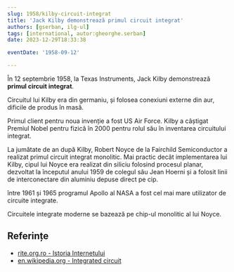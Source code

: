 ```yaml
---
slug: 1958/kilby-circuit-integrat
title: 'Jack Kilby demonstrează primul circuit integrat'
authors: [gserban, ilg-ul]
tags: [international, autor:gheorghe.serban]
date: 2023-12-29T18:33:38

eventDate: '1958-09-12'

---
```


În 12 septembrie 1958, la Texas Instruments, Jack Kilby demonstrează **primul
circuit integrat**.

<!-- truncate -->

Circuitul lui Kilby era din germaniu, și folosea conexiuni externe din aur,
dificile de produs în masă.

Primul client pentru noua invenție a fost US Air Force. Kilby a câștigat
Premiul Nobel pentru fizică în 2000 pentru rolul său în inventarea
circuitului integrat.

La jumătate de an după Kilby, Robert Noyce de la Fairchild Semiconductor
a realizat primul circuit integrat monolitic. Mai practic decât
implementarea lui Kilby, cipul lui Noyce era realizat din siliciu
folosind procesul planar, dezvoltat la începutul anului 1959 de colegul
său Jean Hoerni și a folosit linii de interconectare din
aluminiu depuse direct pe cip.

între 1961 și 1965 programul Apollo al NASA a fost cel mai
mare utilizator de circuite integrate.

Circuitele integrate moderne se bazează pe chip-ul monolitic al lui Noyce.

## Referințe

- [rite.org.ro - Istoria Internetului](https://rite.org.ro/istoria-internetului/)
- [en.wikipedia.org - Integrated circuit](https://en.wikipedia.org/wiki/Integrated_circuit)
